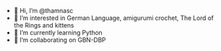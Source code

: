 - 👋 Hi, I’m @thamnasc
- 👀 I’m interested in German Language, amigurumi crochet, The Lord of the Rings and kittens
- 🌱 I’m currently learning Python
- 💞️ I’m collaborating on GBN-DBP

<!---
thamnasc/thamnasc is a ✨ special ✨ repository because its `README.md` (this file) appears on your GitHub profile.
You can click the Preview link to take a look at your changes.
--->
